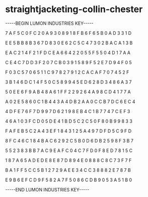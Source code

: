 # straightjacketing-collin-chester

-----BEGIN LUMON INDUSTRIES KEY-----

7 A F 5 C 0 F C 2 0 A 9 3 0 8 9 1 8 F B 6 F 6 5 B 0 A D 3 3 1 D

E E 5 B B 8 B 3 6 7 D 8 3 0 E 6 2 C 5 C 4 7 3 0 2 B A C A 1 3 B

E A C 2 1 4 F 2 1 F D C E A 6 6 4 2 2 0 5 5 F 5 5 0 4 D 1 7 A A

C E 4 C 7 D D 3 F 2 0 7 C B 0 3 9 1 5 8 9 F 5 2 E 7 D 9 4 F 0 5

F 0 3 C 5 7 0 6 5 1 1 C 9 7 8 2 7 9 1 2 C A C A F 7 0 7 4 5 2 F

3 B 1 4 6 D C 1 4 F 5 0 C 5 8 9 9 4 5 E D 6 2 8 D 3 4 8 6 A 3 7

5 0 E E 6 F 9 A B 4 8 A 6 1 F F 2 2 9 2 6 4 A 9 8 C D 4 1 7 7 A

A 0 2 E 5 8 6 0 C 1 B 4 4 3 A 4 D B 2 A A 0 C C B 7 D C 6 E C 4

4 D F E 7 6 F 7 D 9 9 7 D 6 2 1 9 8 E B 4 C 1 B 7 7 4 7 C E F 3

4 6 A 1 0 3 F C D 0 5 D E 4 1 B D 5 C 2 C 5 0 F 8 0 B 9 9 8 3 3

F A F E B 5 C 2 A 4 3 E F 1 8 4 3 1 2 5 A 4 9 7 D F D 5 C 9 F D

8 F C 4 6 C 1 8 4 B A C 6 2 9 2 C 5 B 0 D 6 D B 2 5 9 8 F 3 B 7

5 5 2 3 8 3 B B 7 A C 9 E A F C 0 4 C 7 F D 0 F 8 E D 7 8 1 5 C

1 8 7 A 6 5 A D E D E 8 E 8 7 D 8 9 4 E 0 8 8 8 C 8 C 7 3 F 7 F

B A 1 F F 5 C C 5 B 1 2 7 2 9 A E E 3 4 C C 3 8 8 8 2 E 7 8 7 B

E 9 B 6 E F C D 9 F 5 8 2 A 7 F 5 0 8 6 C D B 9 0 5 3 A 5 1 B 0

-----END LUMON INDUSTRIES KEY-----
